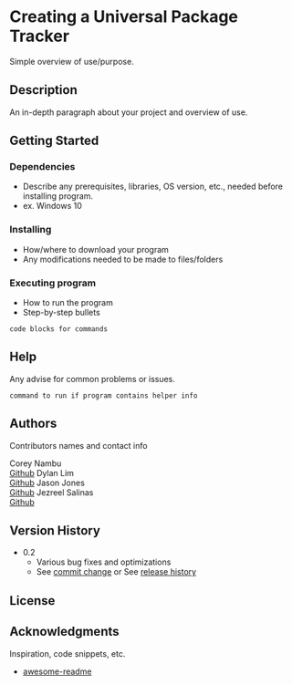 # Creating a Universal Package Tracker

Simple overview of use/purpose.

## Description

An in-depth paragraph about your project and overview of use.

## Getting Started

### Dependencies

* Describe any prerequisites, libraries, OS version, etc., needed before installing program.
* ex. Windows 10

### Installing

* How/where to download your program
* Any modifications needed to be made to files/folders

### Executing program

* How to run the program
* Step-by-step bullets
```
code blocks for commands
```

## Help

Any advise for common problems or issues.
```
command to run if program contains helper info
```

## Authors

Contributors names and contact info

Corey Nambu  
[Github](https://github.com/KoiNip)
Dylan Lim  
[Github](https://github.com/DeadShinigamiXV)
Jason Jones  
[Github](https://github.com/jasojone)
Jezreel Salinas  
[Github](https://github.com/jsalinas1)

## Version History
* 0.2
    * Various bug fixes and optimizations
    * See [commit change]() or See [release history]()


## License


## Acknowledgments

Inspiration, code snippets, etc.
* [awesome-readme](https://github.com/matiassingers/awesome-readme)
